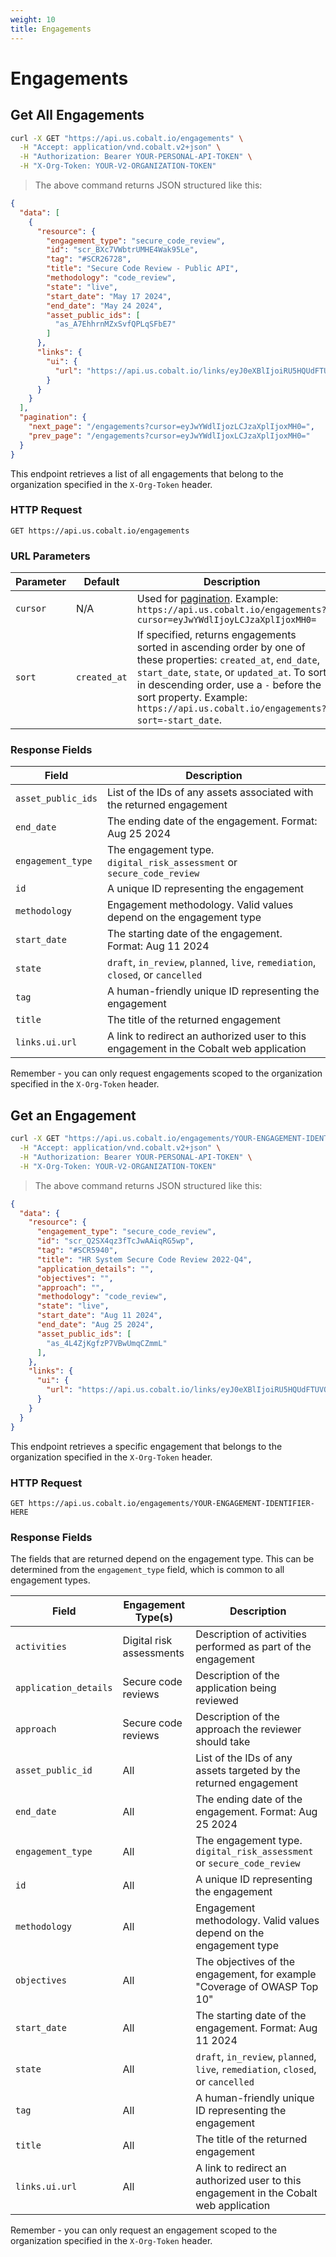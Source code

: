 ```yaml
---
weight: 10
title: Engagements
---
```


# Engagements

## Get All Engagements

```sh
curl -X GET "https://api.us.cobalt.io/engagements" \
  -H "Accept: application/vnd.cobalt.v2+json" \
  -H "Authorization: Bearer YOUR-PERSONAL-API-TOKEN" \
  -H "X-Org-Token: YOUR-V2-ORGANIZATION-TOKEN"
```

> The above command returns JSON structured like this:

```json
{
  "data": [
    {
      "resource": {
        "engagement_type": "secure_code_review",
        "id": "scr_BXc7VWbtrUMHE4Wak95Le",
        "tag": "#SCR26728",
        "title": "Secure Code Review - Public API",
        "methodology": "code_review",
        "state": "live",
        "start_date": "May 17 2024",
        "end_date": "May 24 2024",
        "asset_public_ids": [
          "as_A7EhhrnMZxSvfQPLqSFbE7"
        ]
      },
      "links": {
        "ui": {
          "url": "https://api.us.cobalt.io/links/eyJ0eXBlIjoiRU5HQUdFTUVOVCIsIm9yZ1NsdWciOiJtb2hyLXdhbGtlci05IiwicGVudGVzdFRhZyI6IiIsImZpbmRpbmdJZCI6IiIsImFzc2V0VGFnIjoiIiwiZW5nYWdlbWVudElkIjoiZHJhXzRCZWdtY3BIajRTUlJ1amlpUkxhdWsiLCJkYXN0VGFyZ2V0SWQiOiIiLCJkYXN0RmluZGluZ0lkIjoiIiwiZW5nYWdlbWVudEZpbmRpbmdJZCI6IiJ9"
        }
      }
    }
  ],
  "pagination": {
    "next_page": "/engagements?cursor=eyJwYWdlIjozLCJzaXplIjoxMH0=",
    "prev_page": "/engagements?cursor=eyJwYWdlIjoxLCJzaXplIjoxMH0="
  }
}
```

This endpoint retrieves a list of all engagements that belong to the organization specified in the `X-Org-Token` header.

### HTTP Request

`GET https://api.us.cobalt.io/engagements`

### URL Parameters

| Parameter | Default      | Description                                                                                                                                                                                                                                                                                  |
|-----------|--------------|----------------------------------------------------------------------------------------------------------------------------------------------------------------------------------------------------------------------------------------------------------------------------------------------|
| `cursor`  | N/A          | Used for [pagination](./#pagination). Example: `https://api.us.cobalt.io/engagements?cursor=eyJwYWdlIjoyLCJzaXplIjoxMH0=`                                                                                                                                                                    |
| `sort`    | `created_at` | If specified, returns engagements sorted in ascending order by one of these properties: `created_at`, `end_date`, `start_date`, `state`, or `updated_at`. To sort in descending order, use a `-` before the sort property. Example: `https://api.us.cobalt.io/engagements?sort=-start_date`. |

### Response Fields

| Field              | Description                                                                            |
|--------------------|----------------------------------------------------------------------------------------|
| `asset_public_ids` | List of the IDs of any assets associated with the returned engagement                  |
| `end_date`         | The ending date of the engagement. Format: Aug 25 2024                                 |
| `engagement_type`  | The engagement type. `digital_risk_assessment` or `secure_code_review`                 |
| `id`               | A unique ID representing the engagement                                                |
| `methodology`      | Engagement methodology. Valid values depend on the engagement type                     |
| `start_date`       | The starting date of the engagement. Format: Aug 11 2024                               |
| `state`            | `draft`, `in_review`, `planned`, `live`, `remediation`, `closed`, or `cancelled`       |
| `tag`              | A human-friendly unique ID representing the engagement                                 |
| `title`            | The title of the returned engagement                                                   |
| `links.ui.url`     | A link to redirect an authorized user to this engagement in the Cobalt web application |

<aside class="notice">
Remember - you can only request engagements scoped to the organization specified in the <code>X-Org-Token</code> header.
</aside>

## Get an Engagement

```sh
curl -X GET "https://api.us.cobalt.io/engagements/YOUR-ENGAGEMENT-IDENTIFIER" \
  -H "Accept: application/vnd.cobalt.v2+json" \
  -H "Authorization: Bearer YOUR-PERSONAL-API-TOKEN" \
  -H "X-Org-Token: YOUR-V2-ORGANIZATION-TOKEN"
```

> The above command returns JSON structured like this:

```json
{
  "data": {
    "resource": {
      "engagement_type": "secure_code_review",
      "id": "scr_Q2SX4qz3fTcJwAAiqRG5wp",
      "tag": "#SCR5940",
      "title": "HR System Secure Code Review 2022-Q4",
      "application_details": "",
      "objectives": "",
      "approach": "",
      "methodology": "code_review",
      "state": "live",
      "start_date": "Aug 11 2024",
      "end_date": "Aug 25 2024",
      "asset_public_ids": [
        "as_4L4ZjKgfzP7VBwUmqCZmmL"
      ],
    },
    "links": {
      "ui": {
        "url": "https://api.us.cobalt.io/links/eyJ0eXBlIjoiRU5HQUdFTUVOVCIsIm9yZ1NsdWciOiJtb2hyLXdhbGtlci05IiwicGVudGVzdFRhZyI6IiIsImZpbmRpbmdJZCI6IiIsImFzc2V0VGFnIjoiIiwiZW5nYWdlbWVudElkIjoic2NyX1EyU1g0cXozZlRjSndBQWlxUkc1d3AifQ=="
      }
    }
  }
}
```

This endpoint retrieves a specific engagement that belongs to the organization specified in the `X-Org-Token` header.

### HTTP Request

`GET https://api.us.cobalt.io/engagements/YOUR-ENGAGEMENT-IDENTIFIER-HERE`

### Response Fields

The fields that are returned depend on the engagement type.  This can be determined from the `engagement_type` field,
which is common to all engagement types.

| Field                 | Engagement Type(s)       | Description                                                                            |
|-----------------------|--------------------------|----------------------------------------------------------------------------------------|
| `activities`          | Digital risk assessments | Description of activities performed as part of the engagement                          |
| `application_details` | Secure code reviews      | Description of the application being reviewed                                          |
| `approach`            | Secure code reviews      | Description of the approach the reviewer should take                                   |
| `asset_public_id`     | All                      | List of the IDs of any assets targeted by the returned engagement                      |
| `end_date`            | All                      | The ending date of the engagement. Format: Aug 25 2024                                 |
| `engagement_type`     | All                      | The engagement type. `digital_risk_assessment` or `secure_code_review`                 |
| `id`                  | All                      | A unique ID representing the engagement                                                |
| `methodology`         | All                      | Engagement methodology. Valid values depend on the engagement type                     |
| `objectives`          | All                      | The objectives of the engagement, for example "Coverage of OWASP Top 10"               |
| `start_date`          | All                      | The starting date of the engagement. Format: Aug 11 2024                               |
| `state`               | All                      | `draft`, `in_review`, `planned`, `live`, `remediation`, `closed`, or `cancelled`       |
| `tag`                 | All                      | A human-friendly unique ID representing the engagement                                 |
| `title`               | All                      | The title of the returned engagement                                                   |
| `links.ui.url`        | All                      | A link to redirect an authorized user to this engagement in the Cobalt web application |

<aside class="notice">
Remember - you can only request an engagement scoped to the organization specified in the <code>X-Org-Token</code> header.
</aside>

